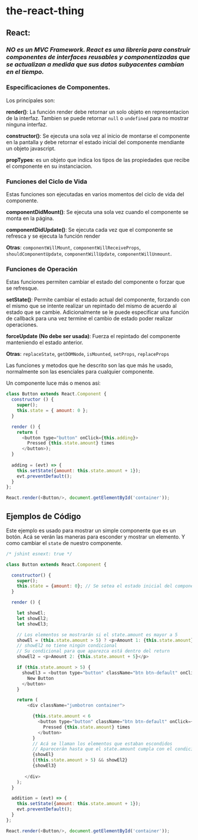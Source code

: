 # the-react-thing

## React:

### *NO es un MVC Framework. React es una librería para construir componentes de interfaces reusables y componentizadas que se actualizan a medida que sus datos subyacentes cambian en el tiempo.*

### Especificaciones de Componentes.

Los principales son:

**render()**: La función render debe retornar un solo objeto en representacion de la interfaz. Tambien se puede retornar `null` o `undefined` para no mostrar ninguna interfaz.

**constructor()**: Se ejecuta una sola vez al inicio de montarse el componente en la pantalla y debe retornar el estado inicial del componente mendiante un objeto javascript.

**propTypes**: es un objeto que indica los tipos de las propiedades que recibe el componente en su instanciacion.

### Funciones del Ciclo de Vida

Estas funciones son ejecutadas en varios momentos del ciclo de vida del componente.

**componentDidMount()**: Se ejecuta una sola vez cuando el componente se monta en la página.

**componentDidUpdate()**: Se ejecuta cada vez que el componente se refresca y se ejecuta la función render

**Otras**: `componentWillMount`, `componentWillReceiveProps`, `shouldComponentUpdate`, `componentWillUpdate`, `componentWillUnmount`.

### Funciones de Operación

Estas funciones permiten cambiar el estado del componente o forzar que se refresque.

**setState()**: Permite cambiar el estado actual del componente, forzando con el mismo que se intente realizar un repintado del mismo de acuerdo al estado que se cambie. Adicionalmente se le puede especificar una función de callback para una vez termine el cambio de estado poder realizar operaciones.

**forceUpdate (No debe ser usada)**: Fuerza el repintado del componente manteniendo el estado anterior.

**Otras**: `replaceState`, `getDOMNode`, `isMounted`, `setProps`, `replaceProps`

Las funciones y metodos que he descrito son las que más he usado, normalmente son las esenciales para cualquier componente.

Un componente luce más o menos así:

```javascript
class Button extends React.Component {
  constructor () {
    super();
    this.state = { amount: 0 };
  }

  render () {
    return (
      <button type="button" onClick={this.adding}>
        Pressed {this.state.amount} times
      </button>);
  }
  
  adding = (evt) => {
    this.setState({amount: this.state.amount + 1});
    evt.preventDefault();
  }
};

React.render(<Button/>, document.getElementById('container'));
```

## Ejemplos de Código

Este ejemplo es usado para mostrar un simple componente que es un botón.
Acá se verán las maneras para esconder y mostrar un elemento. Y como cambiar el `state` de nuestro componente.

```javascript
/* jshint esnext: true */

class Button extends React.Component {

  constructor() {
    super();
    this.state = {amount: 0}; // Se setea el estado inicial del componente
  }

  render () {

    let showEl;
    let showEl2;
    let showEl3;

    // Los elementos se mostrarán si el state.amount es mayor a 5
    showEl = (this.state.amount > 5) ? <p>Amount 1: {this.state.amount}</p> : null;
    // showEl2 no tiene ningún condicional
    // Su condicional para que aparezca está dentro del return
    showEl2 = <p>Amount 2: {this.state.amount + 5}</p>

    if (this.state.amount > 5) {
      showEl3 = <button type="button" className="btn btn-default" onClick={this.addition}>
        New Button
      </button>
    }

    return (
        <div className="jumbotron container">

          {this.state.amount < 6
            <button type="button" className="btn btn-default" onClick={this.addition}>
              Pressed {this.state.amount} times
            </button>
          }
          // Acá se llaman los elementos que estaban escondidos
          // Aparecerán hasta que el state.amount cumpla con el condicional
          {showEl}
          {(this.state.amount > 5) && showEl2}
          {showEl3}
          
       </div>
    );
  }

  addition = (evt) => {
    this.setState({amount: this.state.amount + 1});
    evt.preventDefault();
  }
};

React.render(<Button/>, document.getElementById('container'));
```
